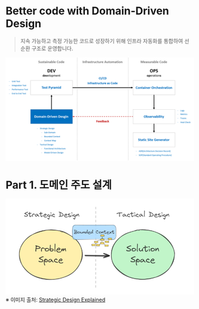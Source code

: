 # Better code with Domain-Driven Design

> 지속 가능하고 측정 가능한 코드로 성장하기 위해 인프라 자동화를 통합하여 선순환 구조로 운영합니다.

![](./.images/better-code-with-ddd..png)

# Part 1. 도메인 주도 설계
![](./.images/problemspace-and-solutionspace.png)
※ 이미지 출처: [Strategic Design Explained](https://miro.medium.com/v2/resize:fit:1400/format:webp/1*vJzxC1yeMtIKxuk-8Fj8YA.png)